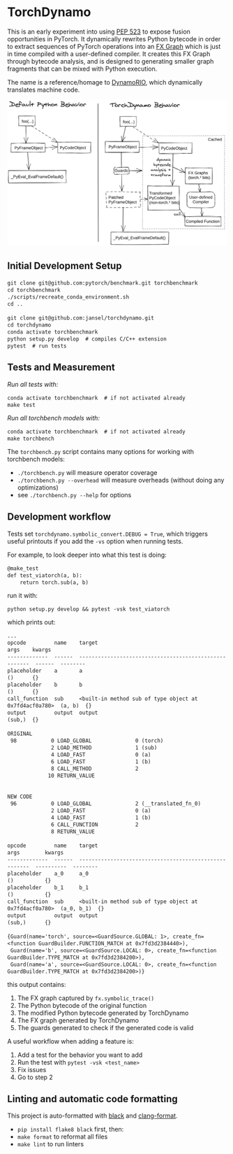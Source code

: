 # TorchDynamo

This is an early experiment into using [PEP 523] to expose fusion opportunities in PyTorch. It dynamically rewrites
Python bytecode in order to extract sequences of PyTorch operations into an [FX Graph]
which is just in time compiled with a user-defined compiler. It creates this FX Graph through bytecode analysis, and is
designed to generating smaller graph fragments that can be mixed with Python execution.

The name is a reference/homage to [DynamoRIO], which dynamically translates machine code.

![](TorchDynamo.png)

[PEP 523]: https://www.python.org/dev/peps/pep-0523/

[FX Graph]: https://pytorch.org/docs/stable/fx.html

[DynamoRIO]: https://dynamorio.org/

## Initial Development Setup

```
git clone git@github.com:pytorch/benchmark.git torchbenchmark
cd torchbenchmark
./scripts/recreate_conda_environment.sh
cd ..

git clone git@github.com:jansel/torchdynamo.git
cd torchdynamo
conda activate torchbenchmark
python setup.py develop  # compiles C/C++ extension
pytest  # run tests
```

## Tests and Measurement

*Run all tests with:*

```
conda activate torchbenchmark  # if not activated already
make test
```

*Run all torchbench models with:*

```
conda activate torchbenchmark  # if not activated already
make torchbench
```

The `torchbench.py` script contains many options for working with torchbench models:

- `./torchbench.py` will measure operator coverage
- `./torchbench.py --overhead` will measure overheads (without doing any optimizations)
- see `./torchbench.py --help` for options

## Development workflow

Tests set `torchdynamo.symbolic_convert.DEBUG = True`, which triggers useful printouts if you add the `-vs` option when
running tests.

For example, to look deeper into what this test is doing:

```
@make_test
def test_viatorch(a, b):
    return torch.sub(a, b)
```

run it with:

```
python setup.py develop && pytest -vsk test_viatorch
```

which prints out:

```
...
opcode         name    target                                                  args    kwargs
-------------  ------  ------------------------------------------------------  ------  --------
placeholder    a       a                                                       ()      {}
placeholder    b       b                                                       ()      {}
call_function  sub     <built-in method sub of type object at 0x7fd4acf0a780>  (a, b)  {}
output         output  output                                                  (sub,)  {}

ORIGINAL
 98           0 LOAD_GLOBAL              0 (torch)
              2 LOAD_METHOD              1 (sub)
              4 LOAD_FAST                0 (a)
              6 LOAD_FAST                1 (b)
              8 CALL_METHOD              2
             10 RETURN_VALUE


NEW CODE
 96           0 LOAD_GLOBAL              2 (__translated_fn_0)
              2 LOAD_FAST                0 (a)
              4 LOAD_FAST                1 (b)
              6 CALL_FUNCTION            2
              8 RETURN_VALUE

opcode         name    target                                                  args        kwargs
-------------  ------  ------------------------------------------------------  ----------  --------
placeholder    a_0     a_0                                                     ()          {}
placeholder    b_1     b_1                                                     ()          {}
call_function  sub     <built-in method sub of type object at 0x7fd4acf0a780>  (a_0, b_1)  {}
output         output  output                                                  (sub,)      {}

{Guard(name='torch', source=<GuardSource.GLOBAL: 1>, create_fn=<function GuardBuilder.FUNCTION_MATCH at 0x7fd3d2384440>),
 Guard(name='b', source=<GuardSource.LOCAL: 0>, create_fn=<function GuardBuilder.TYPE_MATCH at 0x7fd3d2384200>),
 Guard(name='a', source=<GuardSource.LOCAL: 0>, create_fn=<function GuardBuilder.TYPE_MATCH at 0x7fd3d2384200>)}
```

this output contains:

1) The FX graph captured by `fx.symbolic_trace()`
1) The Python bytecode of the original function
1) The modified Python bytecode generated by TorchDynamo
1) The FX graph generated by TorchDynamo
1) The guards generated to check if the generated code is valid

A useful workflow when adding a feature is:

1) Add a test for the behavior you want to add
1) Run the test with `pytest -vsk <test_name>`
1) Fix issues
1) Go to step 2

## Linting and automatic code formatting

This project is auto-formatted with [black](https://github.com/psf/black)
and [clang-format](https://clang.llvm.org/docs/ClangFormat.html).

- `pip install flake8 black` first, then:
- `make format` to reformat all files
- `make lint` to run linters
